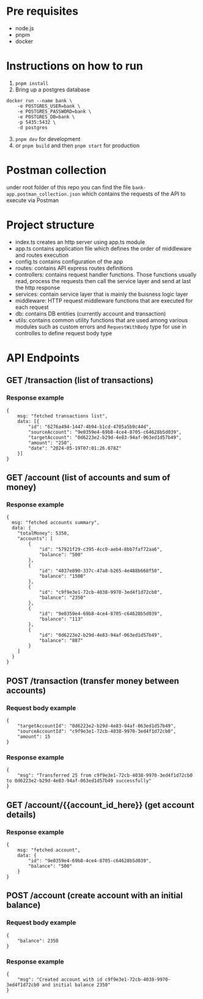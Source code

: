 # Pre requisites

- node.js
- pnpm
- docker

# Instructions on how to run

1. `pnpm install`
2. Bring up a postgres database

```
docker run --name bank \
    -e POSTGRES_USER=bank \
    -e POSTGRES_PASSWORD=bank \
    -e POSTGRES_DB=bank \
    -p 5435:5432 \
    -d postgres
```

3. `pnpm dev` for development
4. or `pnpm build` and then `pnpm start` for production

# Postman collection

under root folder of this repo you can find the file `bank-app.postman_collection.json` which contains the requests of the API to execute via Postman

# Project structure

- index.ts creates an http server using app.ts module
- app.ts contains application file which defines the order of middleware and routes execution
- config.ts contains configuration of the app
- routes: contains API express routes definitions
- controllers: contains request handler functions. Those functions usually read, process the requests then call the service layer and send at last the http response
- services: contain service layer that is mainly the buisness logic layer
- middleware: HTTP request middleware functions that are executed for each request
- db: contains DB entities (currently account and transaction)
- utils: contains common utility functions that are used among various modules such as custom errors and `RequestWithBody` type for use in controlles to define request body type

# API Endpoints

## GET /transaction (list of transactions)

### Response example

```
{
    msg: "fetched transactions list",
    data: [{
        "id": "6276a494-1447-4b94-b1cd-4705a5b9c44d",
        "sourceAccount": "9e0359e4-69b8-4ce4-8705-c64628b5d039",
        "targetAccount": "0d6223e2-b29d-4e83-94af-063ed1d57b49",
        "amount": "250",
        "date": "2024-05-19T07:01:26.078Z"
    }]
}
```

## GET /account (list of accounts and sum of money)

### Response example

```
{
  msg: "fetched accounts summary",
  data: {
    "totalMoney": 5350,
    "accounts": [
        {
            "id": "57921f29-c395-4cc0-aeb4-8bb7faf72aa6",
            "balance": "500"
        },
        {
            "id": "4037e890-337c-47a8-b265-4e488b668f50",
            "balance": "1500"
        },
        {
            "id": "c9f9e3e1-72cb-4038-9970-3ed4f1d72cb0",
            "balance": "2350"
        },
        {
            "id": "9e0359e4-69b8-4ce4-8705-c64628b5d039",
            "balance": "113"
        },
        {
            "id": "0d6223e2-b29d-4e83-94af-063ed1d57b49",
            "balance": "887"
        }
    ]
  }
}
```

## POST /transaction (transfer money between accounts)

### Request body example

```
{
    "targetAccountId": "0d6223e2-b29d-4e83-94af-063ed1d57b49",
    "sourceAccountId": "c9f9e3e1-72cb-4038-9970-3ed4f1d72cb0",
    "amount": 15
}
```

### Response example

```
{
    "msg": "Transferred 25 from c9f9e3e1-72cb-4038-9970-3ed4f1d72cb0 to 0d6223e2-b29d-4e83-94af-063ed1d57b49 successfully"
}

```

## GET /account/{{account_id_here}} (get account details)

### Response example

```
{
    msg: "fetched account",
    data: {
        "id": "9e0359e4-69b8-4ce4-8705-c64628b5d039",
        "balance": "500"
    }
}
```

## POST /account (create account with an initial balance)

### Request body example

```
{
    "balance": 2350
}
```

### Response example

```
{
    "msg": "Created account with id c9f9e3e1-72cb-4038-9970-3ed4f1d72cb0 and initial balance 2350"
}
```
